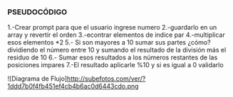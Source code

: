 ### PSEUDOCÓDIGO

1.-Crear prompt para que el usuario ingrese numero
2.-guardarlo en un array y revertir el orden
3.-econtrar elementos de indice par
4.-multiplicar esos elementos *2
5.- Si son mayores a 10 sumar sus partes ¿cómo? dividiendo el número entre 10 y sumando el resultado de la división más el residuo de 10
6.- Sumar esos resultados a los números restantes de las posiciones impares
7.-El resultado aplicarle %10 y si es igual a 0 validarlo

![Diagrama de Flujo]http://subefotos.com/ver/?1ddd7b0f4fb451ef4cb4b6ac0d6443cdo.png